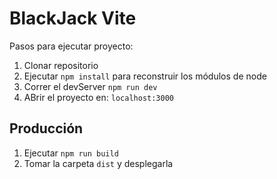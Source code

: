 # BlackJack Vite

Pasos para ejecutar proyecto:

1. Clonar repositorio
2. Ejecutar ```npm install``` para reconstruir los módulos de node
3. Correr el devServer ```npm run dev```
4. ABrir el proyecto en: ```localhost:3000```
## Producción
1. Ejecutar ```npm run build```
2. Tomar la carpeta ```dist``` y desplegarla
